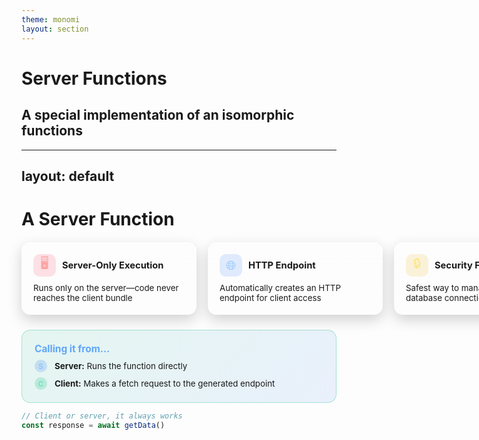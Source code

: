 ```yaml
---
theme: monomi
layout: section
---
```


# Server Functions

## A special implementation of an isomorphic functions

---
layout: default
---

# A Server Function

<div style="display:grid;grid-template-columns:repeat(3,minmax(280px,1fr));gap:18px;margin-top:20px;align-items:stretch">
  <div style="background:linear-gradient(180deg,rgba(255,255,255,.08),rgba(255,255,255,.02));border:1px solid rgba(255,255,255,.12);border-radius:14px;padding:18px;backdrop-filter:blur(3px);box-shadow:0 8px 22px rgba(0,0,0,.18)">
    <div style="display:flex;align-items:center;gap:10px;margin-bottom:10px">
      <div style="width:36px;height:36px;border-radius:10px;display:flex;align-items:center;justify-content:center;background:rgba(244,63,94,.15);color:#fca5a5;font-size:20px">🖥️</div>
      <h3 style="margin:0;font-size:1.05em">Server-Only Execution</h3>
    </div>
    <p style="margin:0;;font-size:.95em">Runs only on the server—code never reaches the client bundle</p>
  </div>

  <div style="background:linear-gradient(180deg,rgba(255,255,255,.08),rgba(255,255,255,.02));border:1px solid rgba(255,255,255,.12);border-radius:14px;padding:18px;backdrop-filter:blur(3px);box-shadow:0 8px 22px rgba(0,0,0,.18)">
    <div style="display:flex;align-items:center;gap:10px;margin-bottom:10px">
      <div style="width:36px;height:36px;border-radius:10px;display:flex;align-items:center;justify-content:center;background:rgba(59,130,246,.15);color:#93c5fd;font-size:20px">🌐</div>
      <h3 style="margin:0;font-size:1.05em">HTTP Endpoint</h3>
    </div>
    <p style="margin:0;;font-size:.95em">Automatically creates an HTTP endpoint for client access</p>
  </div>


  <div style="background:linear-gradient(180deg,rgba(255,255,255,.08),rgba(255,255,255,.02));border:1px solid rgba(255,255,255,.12);border-radius:14px;padding:18px;backdrop-filter:blur(3px);box-shadow:0 8px 22px rgba(0,0,0,.18)">
    <div style="display:flex;align-items:center;gap:10px;margin-bottom:10px">
      <div style="width:36px;height:36px;border-radius:10px;display:flex;align-items:center;justify-content:center;background:rgba(234,179,8,.15);color:#fde68a;font-size:20px">🔒</div>
      <h3 style="margin:0;font-size:1.05em">Security First</h3>
    </div>
    <p style="margin:0;;font-size:.95em">Safest way to manage secrets & database connections</p>
  </div>
</div>

<div style="background:linear-gradient(135deg,rgba(16,185,129,.1),rgba(59,130,246,.1));border:1px solid rgba(16,185,129,.3);border-radius:14px;padding:20px;margin-top:24px">
  <h4 style="margin:0 0 8px 0;color:#60a5fa;font-size:1.1em">Calling it from...</h4>
  <div style="display:flex;flex-direction:column;gap:8px">
    <div style="display:flex;align-items:center;gap:12px">
      <div style="width:20px;height:20px;border-radius:50%;display:flex;align-items:center;justify-content:center;background:rgba(59,130,246,.2);color:#93c5fd;font-size:12px;font-weight:bold">S</div>
      <span style=";font-size:.95em"><strong>Server:</strong> Runs the function directly</span>
    </div>
    <div style="display:flex;align-items:center;gap:12px">
      <div style="width:20px;height:20px;border-radius:50%;display:flex;align-items:center;justify-content:center;background:rgba(16,185,129,.2);color:#6ee7b7;font-size:12px;font-weight:bold">C</div>
      <span style=";font-size:.95em"><strong>Client:</strong> Makes a fetch request to the generated endpoint</span>
    </div>
  </div>
</div>


```ts
// Client or server, it always works
const response = await getData()
```